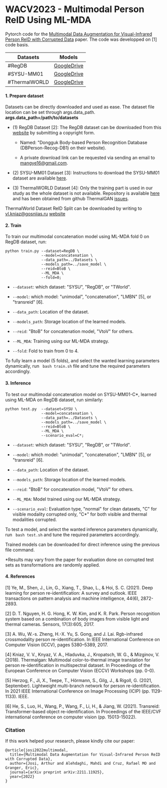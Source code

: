 # WACV2023 - Multimodal Person ReID Using ML-MDA 
Pytorch code for the [Multimodal Data Augmentation for Visual-Infrared Person ReID
with Corrupted Data](https://openaccess.thecvf.com/content/WACV2023W/RWS/papers/Josi_Multimodal_Data_Augmentation_for_Visual-Infrared_Person_ReID_With_Corrupted_Data_WACVW_2023_paper.pdf) paper. The code was developped on [1] code basis.

| Datasets      | Models                                                                     |
|---------------|----------------------------------------------------------------------------|
| #RegDB        | [GoogleDrive](https://drive.google.com/drive/folders/1ZO4oFfsA1eXhthMVHVs00ZQxPhQGy_8u?usp=sharing)|
| #SYSU-MM01    | [GoogleDrive](https://drive.google.com/drive/folders/11XQsD2ZG07oARTZFgLFnF85w9s0-MJiZ?usp=sharing)|
| #ThermalWORLD | [GoogleDrive](https://drive.google.com/drive/folders/16ZRVWpkcNOiHVAWdHv0Qeaa2cXKpDZX1?usp=sharing)|

#### 1. Prepare dataset 

Datasets can be directly downloaded and used as ease. The dataset file location can be set through args.data_path.
**args.data_path=/path/to/datasets**

- (1) RegDB Dataset [2]: The RegDB dataset can be downloaded from this [website](http://dm.dongguk.edu/link.html) by submitting a copyright form.

    - Named: "Dongguk Body-based Person Recognition Database (DBPerson-Recog-DB1) on their website). 

    - A private download link can be requested via sending an email to mangye16@gmail.com. 
  
- (2) SYSU-MM01 Dataset [3]: Instructions to download the SYSU-MM01 dataset are available [here](https://github.com/wuancong/SYSU-MM01).

- (3) ThermalWORLD Dataset [4]: Only the training part is used in our study as the whole dataset is not available. Repository is available [here](https://drive.google.com/file/d/1XIc_i3mp4xFlDJ_S5WJYMJAHq107irPI/view) and has been obtained from github ThermalGAN [issues](https://github.com/vlkniaz/ThermalGAN/issues/12).

ThermalWorld Dataset ReID Split can be downloaded by writing to vl.kniaz@gosniias.ru [website](http://www.zefirus.org/articles/ee9462fb-befd-4679-9c26-acd551db8583/)

#### 2. Train

To train our multimodal concatenation model using ML-MDA fold 0 on RegDB dataset, run: 
```
python train.py --dataset=RegDB \
                --model=concatenation \ 
                --data_path=../Datasets \
                --models_path=../save_model \
                --reid=BtoB \
                --ML_MDA \
                --fold=0;
```

  - `--dataset`: which dataset: "SYSU", "RegDB", or "TWorld".

  - `--model`: which model: "unimodal", "concatenation", "LMBN" [5], or "transreid" [6].
  
  - `--data_path`: Location of the dataset.

  - `--models_path`: Storage location of the learned models.

  - `--reid`: "BtoB" for concatenation model, "VtoV" for others.
  
  - `--ML_MDA`: Training using our ML-MDA strategy.
  
  - `--fold`: Fold to train from 0 to 4. 

To fully learn a model (5 folds), and select the wanted learning parameters dynamically, run ``` bash train.sh``` file and tune the required parameters accordingly.

#### 3. Inference

To test our multimodal concatenation model on SYSU-MM01-C*, learned using ML-MDA on RegDB dataset, run similarly:
```
python test.py  --dataset=SYSU \
                --model=concatenation \
                --data_path=../Datasets \
                --models_path=../save_model \
                --reid=BtoB \
                --ML_MDA \
                --scenario_eval=C*;
```

  - `--dataset`: which dataset: "SYSU", "RegDB", or "TWorld".

  - `--model`: which model: "unimodal", "concatenation", "LMBN" [5], or "transreid" [6].
  
  - `--data_path`: Location of the dataset.

  - `--models_path`: Storage location of the learned models.

  - `--reid`: "BtoB" for concatenation model, "VtoV" for others.
  
  - `--ML_MDA`: Model trained using our ML-MDA strategy.
  
  - `--scenario_eval`: Evaluation type, "normal" for clean datasets, "C" for visible modality corrupted only, "C*" for both visible and thermal modalities corrupted. 

To test a model, and select the wanted inference parameters dynamically, run ``` bash test.sh``` and tune the required parameters accordingly.

Trained models can be downloaded for direct inference using the previous file command.

*Results may vary from the paper for evaluation done on corrupted test sets as transformations are randomly applied. 

#### 4. References

[1] Ye, M., Shen, J., Lin, G., Xiang, T., Shao, L., & Hoi, S. C. (2021). Deep learning for person re-identification: A survey and outlook. IEEE transactions on pattern analysis and machine intelligence, 44(6), 2872-2893.

[2] D. T. Nguyen, H. G. Hong, K. W. Kim, and K. R. Park. Person recognition system based on a combination of body images from visible light and thermal cameras. Sensors, 17(3):605, 2017.

[3] A. Wu, W.-s. Zheng, H.-X. Yu, S. Gong, and J. Lai. Rgb-infrared crossmodality person re-identification. In IEEE International Conference on Computer Vision (ICCV), pages 5380–5389, 2017.

[4] Kniaz, V. V., Knyaz, V. A., Hladuvka, J., Kropatsch, W. G., & Mizginov, V. (2018). Thermalgan: Multimodal color-to-thermal image translation for person re-identification in multispectral dataset. In Proceedings of the European Conference on Computer Vision (ECCV) Workshops (pp. 0-0).

[5] Herzog, F., Ji, X., Teepe, T., Hörmann, S., Gilg, J., & Rigoll, G. (2021, September). Lightweight multi-branch network for person re-identification. In 2021 IEEE International Conference on Image Processing (ICIP) (pp. 1129-1133). IEEE.

[6] He, S., Luo, H., Wang, P., Wang, F., Li, H., & Jiang, W. (2021). Transreid: Transformer-based object re-identification. In Proceedings of the IEEE/CVF international conference on computer vision (pp. 15013-15022).

### Citation

If this work helped your research, please kindly cite our paper:
```
@article{josi2022multimodal,
  title={Multimodal Data Augmentation for Visual-Infrared Person ReID with Corrupted Data},
  author={Josi, Arthur and Alehdaghi, Mahdi and Cruz, Rafael MO and Granger, Eric},
  journal={arXiv preprint arXiv:2211.11925},
  year={2022}
}
```
